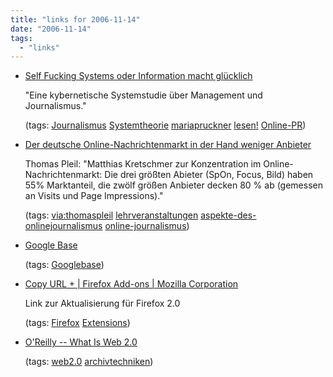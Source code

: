 ```yaml
---
title: "links for 2006-11-14"
date: "2006-11-14"
tags: 
  - "links"
---
```


- [Self Fucking Systems oder Information macht glücklich](http://www.mariapruckner.com/fs_steuerm_ih0.html)
    
    "Eine kybernetische Systemstudie über Management und Journalismus."
    
    (tags: [Journalismus](http://del.icio.us/heinzwittenbrink/Journalismus) [Systemtheorie](http://del.icio.us/heinzwittenbrink/Systemtheorie) [mariapruckner](http://del.icio.us/heinzwittenbrink/mariapruckner) [lesen!](http://del.icio.us/heinzwittenbrink/lesen!) [Online-PR](http://del.icio.us/heinzwittenbrink/Online-PR))
    
- [Der deutsche Online-Nachrichtenmarkt in der Hand weniger Anbieter](http://www.print-to-inter.net/weblog/archives/2006/11/der_deutsche_onlinenachrichtenmarkt_in_der_hand_weniger_anbi.html)
    
    Thomas Pleil: "Matthias Kretschmer zur Konzentration im Online-Nachrichtenmarkt: Die drei größten Abieter (SpOn, Focus, Bild) haben 55% Marktanteil, die zwölf größen Anbieter decken 80 % ab (gemessen an Visits und Page Impressions)."
    
    (tags: [via:thomaspleil](http://del.icio.us/heinzwittenbrink/via:thomaspleil) [lehrveranstaltungen](http://del.icio.us/heinzwittenbrink/lehrveranstaltungen) [aspekte-des-onlinejournalismus](http://del.icio.us/heinzwittenbrink/aspekte-des-onlinejournalismus) [online-journalismus](http://del.icio.us/heinzwittenbrink/online-journalismus))
    
- [Google Base](http://base.google.com/base)
    
    (tags: [Googlebase](http://del.icio.us/heinzwittenbrink/Googlebase))
    
- [Copy URL + | Firefox Add-ons | Mozilla Corporation](https://addons.mozilla.org/firefox/129/)
    
    Link zur Aktualisierung für Firefox 2.0
    
    (tags: [Firefox](http://del.icio.us/heinzwittenbrink/Firefox) [Extensions](http://del.icio.us/heinzwittenbrink/Extensions))
    
- [O'Reilly -- What Is Web 2.0](http://www.oreillynet.com/pub/a/oreilly/tim/news/2005/09/30/what-is-web-20.html)
    
    (tags: [web2.0](http://del.icio.us/heinzwittenbrink/web2.0) [archivtechniken](http://del.icio.us/heinzwittenbrink/archivtechniken))

